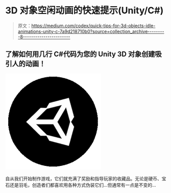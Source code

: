 # 3D 对象空闲动画的快速提示(Unity/C#)

> 原文：<https://medium.com/codex/quick-tips-for-3d-objects-idle-animations-unity-c-7a9d218710b0?source=collection_archive---------8----------------------->

## 了解如何用几行 C#代码为您的 Unity 3D 对象创建吸引人的动画！

![](img/cf86d6183370d81a2a42a888ec14b9d6.png)

自从我们开始制作游戏，它们就充满了奖励和指导玩家的收藏品。无论是硬币、宝石还是羽毛，创造者们都喜欢用各种方式伪装它们…但通常有一点是不变的…